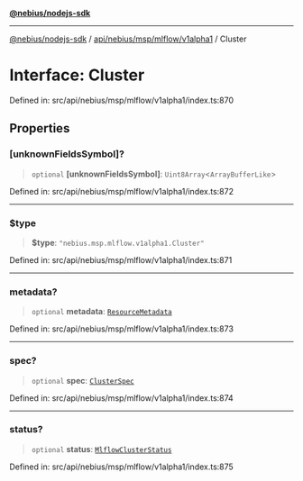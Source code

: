 [**@nebius/nodejs-sdk**](../../../../../../README.md)

---

[@nebius/nodejs-sdk](../../../../../../README.md) / [api/nebius/msp/mlflow/v1alpha1](../README.md) / Cluster

# Interface: Cluster

Defined in: src/api/nebius/msp/mlflow/v1alpha1/index.ts:870

## Properties

### \[unknownFieldsSymbol\]?

> `optional` **\[unknownFieldsSymbol\]**: `Uint8Array`\<`ArrayBufferLike`\>

Defined in: src/api/nebius/msp/mlflow/v1alpha1/index.ts:872

---

### $type

> **$type**: `"nebius.msp.mlflow.v1alpha1.Cluster"`

Defined in: src/api/nebius/msp/mlflow/v1alpha1/index.ts:871

---

### metadata?

> `optional` **metadata**: [`ResourceMetadata`](../../../../common/v1/interfaces/ResourceMetadata.md)

Defined in: src/api/nebius/msp/mlflow/v1alpha1/index.ts:873

---

### spec?

> `optional` **spec**: [`ClusterSpec`](ClusterSpec.md)

Defined in: src/api/nebius/msp/mlflow/v1alpha1/index.ts:874

---

### status?

> `optional` **status**: [`MlflowClusterStatus`](MlflowClusterStatus.md)

Defined in: src/api/nebius/msp/mlflow/v1alpha1/index.ts:875
